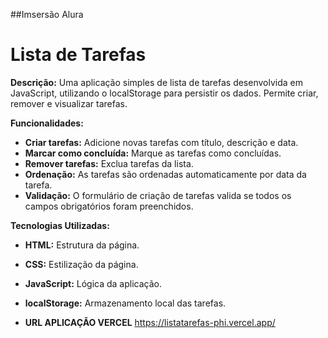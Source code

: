 ##Imsersão Alura
# Lista de Tarefas

**Descrição:**
Uma aplicação simples de lista de tarefas desenvolvida em JavaScript, utilizando o localStorage para persistir os dados. Permite criar, remover e visualizar tarefas.

**Funcionalidades:**

* **Criar tarefas:** Adicione novas tarefas com título, descrição e data.
* **Marcar como concluída:** Marque as tarefas como concluídas.
* **Remover tarefas:** Exclua tarefas da lista.
* **Ordenação:** As tarefas são ordenadas automaticamente por data da tarefa.
* **Validação:** O formulário de criação de tarefas valida se todos os campos obrigatórios foram preenchidos.

**Tecnologias Utilizadas:**

* **HTML:** Estrutura da página.
* **CSS:** Estilização da página.
* **JavaScript:** Lógica da aplicação.
* **localStorage:** Armazenamento local das tarefas.

* **URL APLICAÇÃO VERCEL** https://listatarefas-phi.vercel.app/


